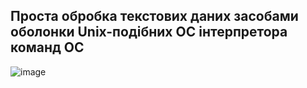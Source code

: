## Проста обробка текстових даних засобами оболонки Unix-подібних ОС інтерпретора команд ОС
![image](https://github.com/sawanda19/WebAR-MechanicComp/assets/162291383/2e6ea18b-6845-41e2-9c4c-4d94b6e3e0a0)

